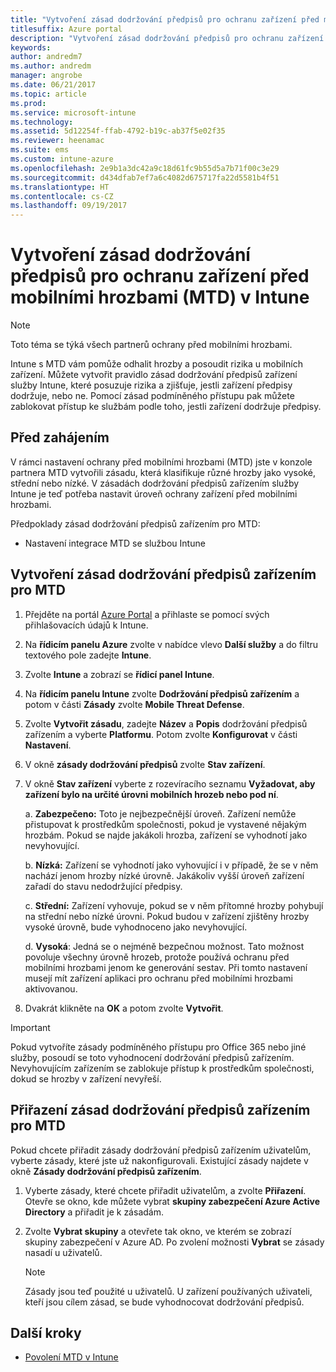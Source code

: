 ```yaml
---
title: "Vytvoření zásad dodržování předpisů pro ochranu zařízení před mobilními hrozbami v Intune"
titlesuffix: Azure portal
description: "Vytvoření zásad dodržování předpisů pro ochranu zařízení před mobilními hrozbami v Intune"
keywords: 
author: andredm7
ms.author: andredm
manager: angrobe
ms.date: 06/21/2017
ms.topic: article
ms.prod: 
ms.service: microsoft-intune
ms.technology: 
ms.assetid: 5d12254f-ffab-4792-b19c-ab37f5e02f35
ms.reviewer: heenamac
ms.suite: ems
ms.custom: intune-azure
ms.openlocfilehash: 2e9b1a3dc42a9c18d61fc9b55d5a7b71f00c3e29
ms.sourcegitcommit: d434dfab7ef7a6c4082d675717fa22d5581b4f51
ms.translationtype: HT
ms.contentlocale: cs-CZ
ms.lasthandoff: 09/19/2017
---
```

# <a name="create-mobile-threat-defense-mtd-device-compliance-policy-with-intune"></a>Vytvoření zásad dodržování předpisů pro ochranu zařízení před mobilními hrozbami (MTD) v Intune

> [!NOTE] 
> Toto téma se týká všech partnerů ochrany před mobilními hrozbami.

Intune s MTD vám pomůže odhalit hrozby a posoudit rizika u mobilních zařízení. Můžete vytvořit pravidlo zásad dodržování předpisů zařízení služby Intune, které posuzuje rizika a zjišťuje, jestli zařízení předpisy dodržuje, nebo ne. Pomocí zásad podmíněného přístupu pak můžete zablokovat přístup ke službám podle toho, jestli zařízení dodržuje předpisy.

## <a name="before-you-begin"></a>Před zahájením

V rámci nastavení ochrany před mobilními hrozbami (MTD) jste v konzole partnera MTD vytvořili zásadu, která klasifikuje různé hrozby jako vysoké, střední nebo nízké. V zásadách dodržování předpisů zařízením služby Intune je teď potřeba nastavit úroveň ochrany zařízení před mobilními hrozbami.

Předpoklady zásad dodržování předpisů zařízením pro MTD:

-   Nastavení integrace MTD se službou Intune

## <a name="to-create-a-mtd-device-compliance-policy"></a>Vytvoření zásad dodržování předpisů zařízením pro MTD

1.  Přejděte na portál [Azure Portal](https://portal.azure.com/) a přihlaste se pomocí svých přihlašovacích údajů k Intune.

2.  Na **řídicím panelu Azure** zvolte v nabídce vlevo **Další služby** a do filtru textového pole zadejte **Intune**.

3.  Zvolte **Intune** a zobrazí se **řídicí panel Intune**.

4. Na **řídicím panelu Intune** zvolte **Dodržování předpisů zařízením** a potom v části **Zásady** zvolte **Mobile Threat Defense**.

5.  Zvolte **Vytvořit zásadu**, zadejte **Název** a **Popis** dodržování předpisů zařízením a vyberte **Platformu**. Potom zvolte **Konfigurovat** v části **Nastavení**.

6.  V okně **zásady dodržování předpisů** zvolte **Stav zařízení**.

7.  V okně **Stav zařízení** vyberte z rozevíracího seznamu **Vyžadovat, aby zařízení bylo na určité úrovni mobilních hrozeb nebo pod ní**.

    a.  **Zabezpečeno:** Toto je nejbezpečnější úroveň. Zařízení nemůže přistupovat k prostředkům společnosti, pokud je vystavené nějakým hrozbám. Pokud se najde jakákoli hrozba, zařízení se vyhodnotí jako nevyhovující.

    b.  **Nízká:** Zařízení se vyhodnotí jako vyhovující i v případě, že se v něm nachází jenom hrozby nízké úrovně. Jakákoliv vyšší úroveň zařízení zařadí do stavu nedodržující předpisy.

    c.  **Střední:** Zařízení vyhovuje, pokud se v něm přítomné hrozby pohybují na střední nebo nízké úrovni. Pokud budou v zařízení zjištěny hrozby vysoké úrovně, bude vyhodnoceno jako nevyhovující.

    d.  **Vysoká**: Jedná se o nejméně bezpečnou možnost. Tato možnost povoluje všechny úrovně hrozeb, protože používá ochranu před mobilními hrozbami jenom ke generování sestav. Při tomto nastavení musejí mít zařízení aplikaci pro ochranu před mobilními hrozbami aktivovanou.

8.  Dvakrát klikněte na **OK** a potom zvolte **Vytvořit**.

> [!IMPORTANT]
> Pokud vytvoříte zásady podmíněného přístupu pro Office 365 nebo jiné služby, posoudí se toto vyhodnocení dodržování předpisů zařízením. Nevyhovujícím zařízením se zablokuje přístup k prostředkům společnosti, dokud se hrozby v zařízení nevyřeší.

## <a name="to-assign-a-mtd-device-compliance-policy"></a>Přiřazení zásad dodržování předpisů zařízením pro MTD

Pokud chcete přiřadit zásady dodržování předpisů zařízením uživatelům, vyberte zásady, které jste už nakonfigurovali. Existující zásady najdete v okně **Zásady dodržování předpisů zařízením**.

1. Vyberte zásady, které chcete přiřadit uživatelům, a zvolte **Přiřazení**. Otevře se okno, kde můžete vybrat **skupiny zabezpečení Azure Active Directory** a přiřadit je k zásadám.

2. Zvolte **Vybrat skupiny** a otevřete tak okno, ve kterém se zobrazí skupiny zabezpečení v Azure AD.  Po zvolení možnosti **Vybrat** se zásady nasadí u uživatelů.

    > [!NOTE] 
    > Zásady jsou teď použité u uživatelů. U zařízení používaných uživateli, kteří jsou cílem zásad, se bude vyhodnocovat dodržování předpisů.

## <a name="next-steps"></a>Další kroky

- [Povolení MTD v Intune](mtd-connector-enable.md)